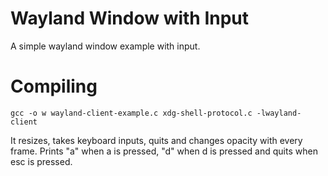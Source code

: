 # Wayland Window with Input

A simple wayland window example with input.

# Compiling 
```
gcc -o w wayland-client-example.c xdg-shell-protocol.c -lwayland-client
```

It resizes, takes keyboard inputs, quits and changes opacity with every frame.
Prints "a" when a is pressed, "d" when d is pressed and quits when esc is pressed.

